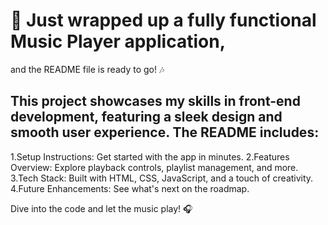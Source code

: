 # 🎵 Just wrapped up a fully functional Music Player application,<br>
and the README file is ready to go! 🎶


## This project showcases my skills in front-end development, featuring a sleek design and smooth user experience. The README includes:

1.Setup Instructions: Get started with the app in minutes.
2.Features Overview: Explore playback controls, playlist management, and more.
3.Tech Stack: Built with HTML, CSS, JavaScript, and a touch of creativity.
4.Future Enhancements: See what's next on the roadmap.

Dive into the code and let the music play! 🎧
